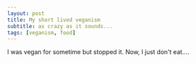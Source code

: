 ```yaml
---
layout: post
title: My short lived veganism
subtitle: as crazy as it sounds...
tags: [veganism, food]
---
```



I was vegan for sometime but stopped it. Now, I just don't eat....